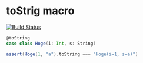 # toStrig macro

[![Build Status](https://travis-ci.org/tototoshi/tostring-macro.png)](https://travis-ci.org/tototoshi/tostring-macro)


```scala
@toString
case class Hoge(i: Int, s: String)

assert(Hoge(1, "a").toString === "Hoge(i=1, s=a)")
```
